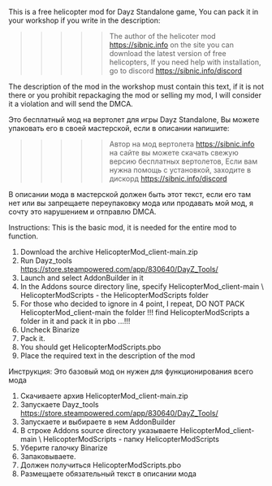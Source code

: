 This is a free helicopter mod for Dayz Standalone game,
You can pack it in your workshop if you write in the description:

>>>>> The author of the helicoter mod https://sibnic.info on the site you can download the latest version of free helicopters, If you need help with installation, go to discord https://sibnic.info/discord

The description of the mod in the workshop must contain this text, if it is not there or you prohibit repackaging the mod or selling my mod, I will consider it a violation and will send the DMCA.

Это бесплатный мод на вертолет для игры Dayz Standalone, 
Вы можете упаковать его в своей мастерской, если в описании напишите:

>>>>> Автор на мод вертолета https://sibnic.info на сайте вы можете скачать свежую версию бесплатных вертолетов, Если вам нужна помощь с установкой, заходите в дискорд https://sibnic.info/discord

В описании мода в мастерской должен быть этот текст, если его там нет или вы запрещаете переупаковку мода или продавать мой мод, я сочту это нарушением и отправлю DMCA.




Instructions:
This is the basic mod, it is needed for the entire mod to function.
1. Download the archive HelicopterMod_client-main.zip
2. Run Dayz_tools https://store.steampowered.com/app/830640/DayZ_Tools/
3. Launch and select AddonBuilder in it
4. In the Addons source directory line, specify  HelicopterMod_client-main \ HelicopterModScripts - the HelicopterModScripts folder
5. For those who decided to ignore in 4 point, I repeat, DO NOT PACK HelicopterMod_client-main the folder !!! find HelicopterModScripts a folder in it and pack it in pbo ...!!!
6. Uncheck Binarize
7. Pack it.
8. You should get HelicopterModScripts.pbo
9. Place the required text in the description of the mod




Инструкция:
Это базовый мод он нужен для функционирования всего мода
1. Скачиваете архив HelicopterMod_client-main.zip
2. Запускаете Dayz_tools https://store.steampowered.com/app/830640/DayZ_Tools/
3. Запускаете и выбираете в нем AddonBuilder
4. В строке Addons source directory указываете HelicopterMod_client-main \ HelicopterModScripts -  папку  HelicopterModScripts
5. Уберите галочку Binarize
6. Запаковываете.
7. Должен получиться HelicopterModScripts.pbo
8. Размещаете обязательный текст в описании мода
